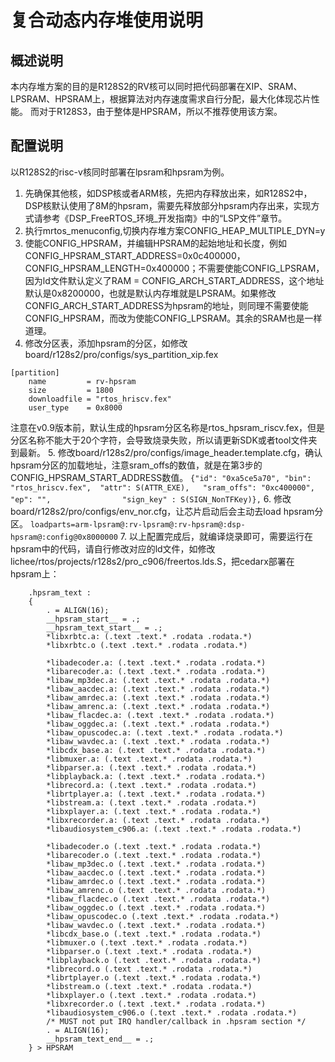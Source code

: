 # 复合动态内存堆使用说明
## 概述说明
本内存堆方案的目的是R128S2的RV核可以同时把代码部署在XIP、SRAM、LPSRAM、HPSRAM上，根据算法对内存速度需求自行分配，最大化体现芯片性能。
而对于R128S3，由于整体是HPSRAM，所以不推荐使用该方案。
## 配置说明
以R128S2的risc-v核同时部署在lpsram和hpsram为例。
1. 先确保其他核，如DSP核或者ARM核，先把内存释放出来，如R128S2中，DSP核默认使用了8M的hpsram，需要先释放部分hpsram内存出来，实现方式请参考《DSP_FreeRTOS_环境_开发指南》中的“LSP文件”章节。
2. 执行mrtos_menuconfig,切换内存堆方案CONFIG_HEAP_MULTIPLE_DYN=y
3. 使能CONFIG_HPSRAM，并编辑HPSRAM的起始地址和长度，例如CONFIG_HPSRAM_START_ADDRESS=0x0c400000， CONFIG_HPSRAM_LENGTH=0x400000；不需要使能CONFIG_LPSRAM，因为ld文件默认定义了RAM = CONFIG_ARCH_START_ADDRESS，这个地址默认是0x8200000，也就是默认内存堆就是LPSRAM。如果修改CONFIG_ARCH_START_ADDRESS为hpsram的地址，则同理不需要使能CONFIG_HPSRAM，而改为使能CONFIG_LPSRAM。其余的SRAM也是一样道理。
4. 修改分区表，添加hpsram的分区，如修改board/r128s2/pro/configs/sys_partition_xip.fex
```
[partition]
    name         = rv-hpsram
    size         = 1800
    downloadfile = "rtos_hriscv.fex"
    user_type    = 0x8000
```
注意在v0.9版本前，默认生成的hpsram分区名称是rtos_hpsram_riscv.fex，但是分区名称不能大于20个字符，会导致烧录失败，所以请更新SDK或者tool文件夹到最新。
5. 修改board/r128s2/pro/configs/image_header.template.cfg，确认hpsram分区的加载地址，注意sram_offs的数值，就是在第3步的CONFIG_HPSRAM_START_ADDRESS数值。
`{"id": "0xa5ce5a70", "bin": "rtos_hriscv.fex",  "attr": S(ATTR_EXE),   "sram_offs": "0xc400000",    "ep": "",                "sign_key" : S(SIGN_NonTFKey)},`
6. 修改board/r128s2/pro/configs/env_nor.cfg，让芯片启动后会主动去load hpsram分区。
`loadparts=arm-lpsram@:rv-lpsram@:rv-hpsram@:dsp-hpsram@:config@0x8000000`
7. 以上配置完成后，就编译烧录即可，需要运行在hpsram中的代码，请自行修改对应的ld文件，如修改lichee/rtos/projects/r128s2/pro_c906/freertos.lds.S，把cedarx部署在hpsram上：
```
    .hpsram_text :
    {
        . = ALIGN(16);
        __hpsram_start__ = .;
        __hpsram_text_start__ = .;
	    *libxrbtc.a: (.text .text.* .rodata .rodata.*)
	    *libxrbtc.o (.text .text.* .rodata .rodata.*)

        *libadecoder.a: (.text .text.* .rodata .rodata.*)
        *libarecoder.a: (.text .text.* .rodata .rodata.*)
        *libaw_mp3dec.a: (.text .text.* .rodata .rodata.*)
        *libaw_aacdec.a: (.text .text.* .rodata .rodata.*)
        *libaw_amrdec.a: (.text .text.* .rodata .rodata.*)
        *libaw_amrenc.a: (.text .text.* .rodata .rodata.*)
        *libaw_flacdec.a: (.text .text.* .rodata .rodata.*)
        *libaw_oggdec.a: (.text .text.* .rodata .rodata.*)
        *libaw_opuscodec.a: (.text .text.* .rodata .rodata.*)
        *libaw_wavdec.a: (.text .text.* .rodata .rodata.*)
        *libcdx_base.a: (.text .text.* .rodata .rodata.*)
        *libmuxer.a: (.text .text.* .rodata .rodata.*)
        *libparser.a: (.text .text.* .rodata .rodata.*)
        *libplayback.a: (.text .text.* .rodata .rodata.*)
        *librecord.a: (.text .text.* .rodata .rodata.*)
        *librtplayer.a: (.text .text.* .rodata .rodata.*)
        *libstream.a: (.text .text.* .rodata .rodata.*)
        *libxplayer.a: (.text .text.* .rodata .rodata.*)
        *libxrecorder.a: (.text .text.* .rodata .rodata.*)
        *libaudiosystem_c906.a: (.text .text.* .rodata .rodata.*)

        *libadecoder.o (.text .text.* .rodata .rodata.*)
        *libarecoder.o (.text .text.* .rodata .rodata.*)
        *libaw_mp3dec.o (.text .text.* .rodata .rodata.*)
        *libaw_aacdec.o (.text .text.* .rodata .rodata.*)
        *libaw_amrdec.o (.text .text.* .rodata .rodata.*)
        *libaw_amrenc.o (.text .text.* .rodata .rodata.*)
        *libaw_flacdec.o (.text .text.* .rodata .rodata.*)
        *libaw_oggdec.o (.text .text.* .rodata .rodata.*)
        *libaw_opuscodec.o (.text .text.* .rodata .rodata.*)
        *libaw_wavdec.o (.text .text.* .rodata .rodata.*)
        *libcdx_base.o (.text .text.* .rodata .rodata.*)
        *libmuxer.o (.text .text.* .rodata .rodata.*)
        *libparser.o (.text .text.* .rodata .rodata.*)
        *libplayback.o (.text .text.* .rodata .rodata.*)
        *librecord.o (.text .text.* .rodata .rodata.*)
        *librtplayer.o (.text .text.* .rodata .rodata.*)
        *libstream.o (.text .text.* .rodata .rodata.*)
        *libxplayer.o (.text .text.* .rodata .rodata.*)
        *libxrecorder.o (.text .text.* .rodata .rodata.*)
        *libaudiosystem_c906.o (.text .text.* .rodata .rodata.*)
        /* MUST not put IRQ handler/callback in .hpsram section */
        . = ALIGN(16);
        __hpsram_text_end__ = .;
    } > HPSRAM
```